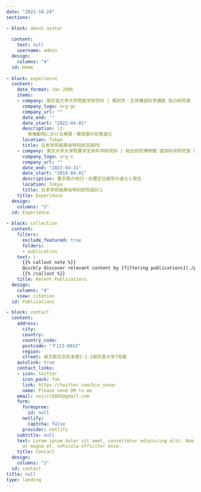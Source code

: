 ```yaml
---
date: "2022-10-24"
sections:

- block: about.avatar
  
  content:
    text: null
    username: admin
  design:
    columns: "4"
  id: Home
  
- block: experience
  content:
    date_format: Jan 2006
    items:
    - company: 順天堂大学大学院医学研究科 | 解剖学・生体構造科学講座 協力研究員
      company_logo: org-gc
      company_url: ""
      date_end: ""
      date_start: "2022-04-01"
      description: |2-
        脊椎動物における喉頭・聴覚器の形態進化
      location: Tokyo
      title: 日本学術振興会特別研究員PD
    - company: 東京大学大学院農学生命科学研究科 | 総合研究博物館 遺体科学研究室 博士課程
      company_logo: org-x
      company_url: ""
      date_end: "2022-03-31"
      date_start: "2019-04-01"
      description: 翼手類の飛行・反響定位器官の進化と発生
      location: Tokyo
      title: 日本学術振興会特別研究員DC1
    title: Experience
  design:
    columns: "2"
  id: Experience
  
- block: collection
  content:
    filters:
      exclude_featured: true
      folders:
      - publication
    text: |-
      {{% callout note %}}
      Quickly discover relevant content by [filtering publications](./publication/).
      {{% /callout %}}
    title: Recent Publications
  design:
    columns: "4"
    view: citation
  id: Publications

- block: contact
  content:
    address:
      city: 
      country: 
      country_code: 
      postcode: "〒113-0033"
      region: 
      street: 東京都文京区本郷2-1-1順天堂大学7号館
    autolink: true
    contact_links:
    - icon: twitter
      icon_pack: fab
      link: https://twitter.com/bio_sonar
      name: Please send DM to me
    email: nojiri0805@gmail.com
    form:
      formspree:
        id: null
      netlify:
        captcha: false
      provider: netlify
    subtitle: null
    text: Lorem ipsum dolor sit amet, consectetur adipiscing elit. Nam mi diam, venenatis
      ut magna et, vehicula efficitur enim.
    title: Contact
  design:
    columns: "2"
  id: contact
title: null
type: landing
---
```

